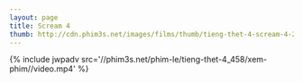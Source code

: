 ```yaml
---
layout: page
title: Scream 4
thumb: http://cdn.phim3s.net/images/films/thumb/tieng-thet-4-scream-4-2011.jpg
---
```

{% include jwpadv src='//phim3s.net/phim-le/tieng-thet-4_458/xem-phim//video.mp4' %}